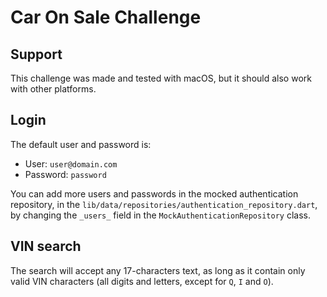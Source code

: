 # Car On Sale Challenge

## Support

This challenge was made and tested with macOS, but it
should also work with other platforms.

## Login

The default user and password is:
* User: `user@domain.com`
* Password: `password`

You can add more users and passwords in the mocked authentication repository,
in the `lib/data/repositories/authentication_repository.dart`, by changing the
`_users_` field in the `MockAuthenticationRepository` class.

## VIN search

The search will accept any 17-characters text, as long as it contain only valid
VIN characters (all digits and letters, except for `Q`, `I` and `O`).
